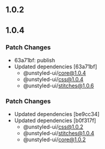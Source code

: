 ## 1.0.2

## 1.0.4

### Patch Changes

- 63a71bf: publish
- Updated dependencies [63a71bf]
  - @unstyled-ui/core@1.0.4
  - @unstyled-ui/css@1.0.4
  - @unstyled-ui/stitches@1.0.6

### Patch Changes

- Updated dependencies [be9cc34]
- Updated dependencies [b0f317f]
  - @unstyled-ui/css@1.0.2
  - @unstyled-ui/stitches@1.0.4
  - @unstyled-ui/core@1.0.2
